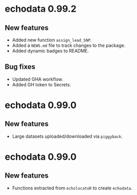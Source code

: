 # echodata 0.99.2

## New features 

* Added new function `assign_lead_SNP`. 
* Added a `NEWS.md` file to track changes to the package.
* Added dynamic badges to README.

## Bug fixes

* Updated GHA workflow. 
* Added GH token to Secrets. 

# echodata 0.99.0

## New features 

* Large datasets uploaded/downloaded via `piggyback`. 

# echodata 0.99.0

## New features 

* Functions extracted from `echolocatoR` to create `echodata`. 